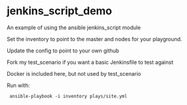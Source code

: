 # jenkins_script_demo
An example of using the ansible jenkins_script module

Set the inventory to point to the master and nodes for your playground.

Update the config to point to your own github

Fork my test_scenario if you want a basic Jenkinsfile to test against

Docker is included here, but not used by test_scenario

Run with:
```
 ansible-playbook -i inventory plays/site.yml
```
